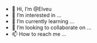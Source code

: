 - 👋 Hi, I’m @Elveu
- 👀 I’m interested in ...
- 🌱 I’m currently learning ...
- 💞️ I’m looking to collaborate on ...
- 📫 How to reach me ...

<!---
Elveu/Elveu is a ✨ special ✨ repository because its `README.md` (this file) appears on your GitHub profile.
You can click the Preview link to take a look at your changes.
--->
